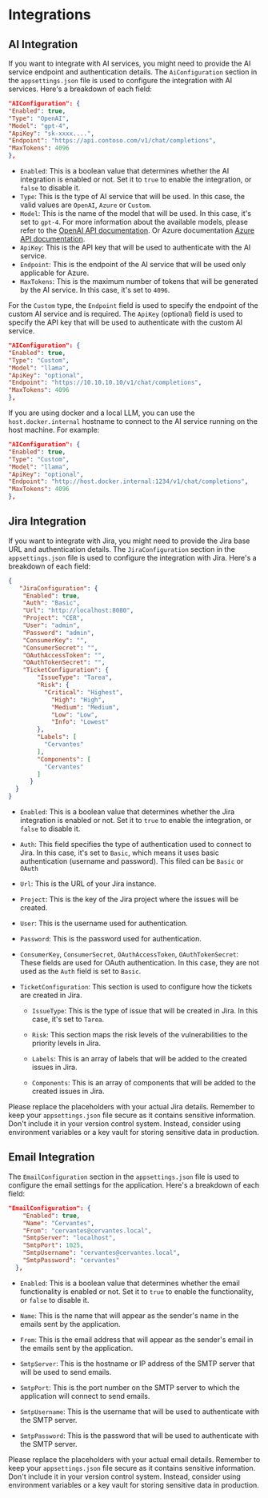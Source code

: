 # Integrations

## AI Integration

If you want to integrate with AI services, you might need to provide the AI service endpoint and authentication details. The `AiConfiguration` section in the `appsettings.json` file is used to configure the integration with AI services. Here's a breakdown of each field:

```json
"AIConfiguration": {
"Enabled": true,
"Type": "OpenAI",
"Model": "gpt-4",
"ApiKey": "sk-xxxx....",
"Endpoint": "https://api.contoso.com/v1/chat/completions",
"MaxTokens": 4096
},
```

- `Enabled`: This is a boolean value that determines whether the AI integration is enabled or not. Set it to `true` to enable the integration, or `false` to disable it.
- `Type`: This is the type of AI service that will be used. In this case, the valid values are `OpenAI`, `Azure` or `Custom`.
- `Model`: This is the name of the model that will be used. In this case, it's set to `gpt-4`. For more information about the available models, please refer to the [OpenAI API documentation](https://beta.openai.com/docs/api-reference/completions/create). Or Azure documentation [Azure API documentation](https://docs.microsoft.com/en-us/azure/cognitive-services/l).
- `ApiKey`: This is the API key that will be used to authenticate with the AI service.
- `Endpoint`: This is the endpoint of the AI service that will be used only applicable for Azure.
- `MaxTokens`: This is the maximum number of tokens that will be generated by the AI service. In this case, it's set to `4096`.

For the `Custom` type, the `Endpoint` field is used to specify the endpoint of the custom AI service and is required. The `ApiKey` (optional) field is used to specify the API key that will be used to authenticate with the custom AI service.

```json
"AIConfiguration": {
"Enabled": true,
"Type": "Custom",
"Model": "llama",
"ApiKey": "optional",
"Endpoint": "https://10.10.10.10/v1/chat/completions",
"MaxTokens": 4096
},
```

If you are using docker and a local LLM, you can use the `host.docker.internal` hostname to connect to the AI service running on the host machine. For example:

```json
"AIConfiguration": {
"Enabled": true,
"Type": "Custom",
"Model": "llama",
"ApiKey": "optional",
"Endpoint": "http://host.docker.internal:1234/v1/chat/completions",
"MaxTokens": 4096
},
```


## Jira Integration

If you want to integrate with Jira, you might need to provide the Jira base URL and authentication details. The `JiraConfiguration` section in the `appsettings.json` file is used to configure the integration with Jira. Here's a breakdown of each field:


```json
{
   "JiraConfiguration": {
    "Enabled": true,
    "Auth": "Basic",
    "Url": "http://localhost:8080",
    "Project": "CER",
    "User": "admin",
    "Password": "admin",
    "ConsumerKey": "",
    "ConsumerSecret": "",
    "OAuthAccessToken": "",
    "OAuthTokenSecret": "",
    "TicketConfiguration": {
        "IssueType": "Tarea",
        "Risk": {
          "Critical": "Highest",
            "High": "High",
            "Medium": "Medium",
            "Low": "Low",
            "Info": "Lowest"
        },
        "Labels": [
          "Cervantes"
        ],
        "Components": [
          "Cervantes"
        ]
      }
  }
}
```

- `Enabled`: This is a boolean value that determines whether the Jira integration is enabled or not. Set it to `true` to enable the integration, or `false` to disable it.

- `Auth`: This field specifies the type of authentication used to connect to Jira. In this case, it's set to `Basic`, which means it uses basic authentication (username and password). This filed can be `Basic` or `OAuth`

- `Url`: This is the URL of your Jira instance.

- `Project`: This is the key of the Jira project where the issues will be created.

- `User`: This is the username used for authentication.

- `Password`: This is the password used for authentication.

- `ConsumerKey`, `ConsumerSecret`, `OAuthAccessToken`, `OAuthTokenSecret`: These fields are used for OAuth authentication. In this case, they are not used as the `Auth` field is set to `Basic`.

- `TicketConfiguration`: This section is used to configure how the tickets are created in Jira.

  - `IssueType`: This is the type of issue that will be created in Jira. In this case, it's set to `Tarea`.

  - `Risk`: This section maps the risk levels of the vulnerabilities to the priority levels in Jira.

  - `Labels`: This is an array of labels that will be added to the created issues in Jira.

  - `Components`: This is an array of components that will be added to the created issues in Jira.

Please replace the placeholders with your actual Jira details. Remember to keep your `appsettings.json` file secure as it contains sensitive information. Don't include it in your version control system. Instead, consider using environment variables or a key vault for storing sensitive data in production.

## Email Integration

The `EmailConfiguration` section in the `appsettings.json` file is used to configure the email settings for the application. Here's a breakdown of each field:

```json
"EmailConfiguration": {
    "Enabled": true,
    "Name": "Cervantes",
    "From": "cervantes@cervantes.local",
    "SmtpServer": "localhost",
    "SmtpPort": 1025,
    "SmtpUsername": "cervantes@cervantes.local",
    "SmtpPassword": "cervantes"
  },
```

- `Enabled`: This is a boolean value that determines whether the email functionality is enabled or not. Set it to `true` to enable the functionality, or `false` to disable it.

- `Name`: This is the name that will appear as the sender's name in the emails sent by the application.

- `From`: This is the email address that will appear as the sender's email in the emails sent by the application.

- `SmtpServer`: This is the hostname or IP address of the SMTP server that will be used to send emails.

- `SmtpPort`: This is the port number on the SMTP server to which the application will connect to send emails.

- `SmtpUsername`: This is the username that will be used to authenticate with the SMTP server.

- `SmtpPassword`: This is the password that will be used to authenticate with the SMTP server.

Please replace the placeholders with your actual email details. Remember to keep your `appsettings.json` file secure as it contains sensitive information. Don't include it in your version control system. Instead, consider using environment variables or a key vault for storing sensitive data in production.